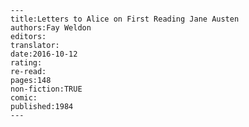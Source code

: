 
    ---
    title:Letters to Alice on First Reading Jane Austen 
    authors:Fay Weldon
    editors:
    translator:
    date:2016-10-12
    rating:
    re-read:
    pages:148
    non-fiction:TRUE
    comic:
    published:1984
    ---

    